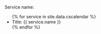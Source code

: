 ---
---

<span>Service name:</span>
<ul>
  {% for service in site.data.cscalendar %}
    <li>Title: {{ service.name }}</li>
  {% endfor %}    
</ul>
